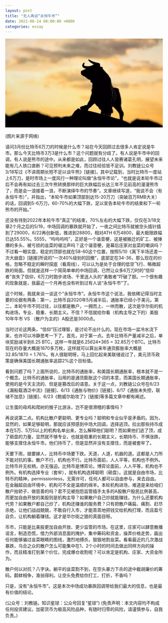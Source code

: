 ```yaml
---
layout: post
title: "无人再谈“永恒牛市”"
date: 2021-06-24 08:00:00 +0800
categories: essay
---
```


![](/images/2021/20210624.jpg)

(图片来源于网络)

请问3月份比特币6万刀的时候是什么市？站在今天回顾过去很多人肯定说是牛市。那么今天比特币3万3是什么市？这个问题就有分歧了。有人说是牛市中的回调，有人说是熊市的途中。从来都是如此，回顾过往人人皆赛诸葛孔明，展望未来能有几人铁口直断？可见预判未来之难，而过往经验皆不足训。刘教链公众号3/18写过《不讲周期长短不足以谈牛熊》[链接]，其中记载到，当时比特币一度站上6万刀，是时市场上一度风行一种理论叫做“永恒牛市论”，“也就是说本轮牛市过后不会再有如过去三次牛熊转换那样的巨大跌幅后长达三年不见前高的漫漫熊市了，而是会一浪接着一浪，不断演绎牛市的节奏”。文章继续写道，“我说不会（有永恒牛市）”，并指出，“本轮牛市如果顶部到达15-20万刀（突破百万RMB大关）的话，回调到5-6万刀，60-70%的大幅下跌，足以宣告本轮牛市的结束和下一轮熊市的开始。”

还没有待到2022年本轮牛市“真正”的结束，70%左右的大幅下跌，仅仅在3/18文章2个月之后的5/19，中场回调的暴跌就开始了，一夜之间比特币就被空头插针插到了29000，6/22再创新低，推进到28800，相对ATH 6万4800，最大极限跌幅已达55.55%。5555，“呜呜呜呜”，正好是一个谐音梗，这是被搬迁的矿工、被捶爆的多头、被亏损的韭菜的啜泣声吗？这个谐音梗，是幕后庄家对韭菜的嘲讽吗？不过看一眼实盘，稳定的顶部也就在58-60这个位置，按照5/10《离下半场还差一次大崩盘》[链接]所说的“一次40%级别的回撤”，底部定在34-36，那么现在的价格，忽略不稳定的瞬时探底（看周线），可以认为是处于合理的低空飞行、略微超跌的局面。但就是这样一个简简单单的中场回调，已然让众多6万刀时的“信仰者”丧失了信仰，6万刀时跑步进场、千里送人头的“勇敢者”吓破了胆。一个很有趣的现象就是，我最近一个月再也没有听到过有人谈“永恒牛市”了。

这个时候，我就来谈一谈这个“永恒牛市”。永恒牛市这个说法，我依稀记得当时主要的论据有两条：第一，比特币自2020年5月减半后，通胀率已经小于美元。第二，本轮牛市不同过往，以往都是散户，一拥而上、一哄而散，这次是华尔街的机构进场，专业、稳重、长期主义。不信？不信就给你看（机构主导之下的）美股10年牛市 VS （散户为主的）A股还是3000点。

当时讨论这两条，“信仰”压过理智，是讨论不出什么的。现在市场一盆冷水浇下来，也许可以冷静思考一下了。首先，对于第一点。去年比特币产量减半之后，单块奖励减半到6.25 BTC，这样一年就是6.25*6*24*365 = 32.85万个BTC。比特币现在的存量大概是1870多万枚，这样就可以算出来年通货膨胀率大概是32.85/1870 = 1.76%。有人很聪明呀，马上回忆起来美联储说过了，美元货币政策是确保美国长期通胀率追踪2%这个目标值。

看到问题了吗？上面所说的，比特币的通胀率，和美国长期通胀率，根本就不是一个概念。比特币的通胀率，沿用的是通货膨胀这个词的本意，而美国长期通胀率，使用的是今天主流的、但是是篡改后的语意。关于这一点，刘教链公众号在6/23《漏船载酒泛中流》[链接]、6/13《通胀与物价》[链接]、6/17《通胀未失控，联储不加息》[链接]、6/23《鲍威尔助攻了》[链接]等多篇文章中都有阐述。

让生蛋的母鸡和爬树的猴子比游泳，岂不是很滑稽的事情吗？

再说说第二点。机构比散户更聪明、更专业吗？聪明和专业似乎是矛盾的。因为，显然的，如果足够聪明，那就应该预感到中场大回调，选择逃顶。拉出那些持币成本在5万、5万5以上的机构名单出来，怎么解释他们聪明？而如果他们逃了顶，成了砸盘的力量，显然就不够专业，也就是稳重的长期主义，长期持币、不惧涨跌，能够支撑住永恒牛市。他们持币了，但是显然并没有支撑住，而是被套牢了。

天要下雨，娘要嫁人，比特币中场要下跌。天道，人道，机器的道。这都是人力所不能对抗的事。散户不行，机构也不行。比特币面前，人人平等，机构也不例外。比特币并无权柄，亦无强迫。比特币是博弈论。博弈论面前，人人平等，机构也不例外。有机构选择专业（套牢），就有机构选择聪明（砸盘）。这就是自由市场，比特币的精神，permissionless，无需许可，任何人都可以自由参与，来去自由。在金融超自由环境中，机构可不全是温顺的绵羊。本轮机构进场，难道是来给咱们散户抬轿子、做慈善的吗？君不见被抱怨监管插手太多的A股散户股民比例甚高，而更加自由开放的美股则是机构主导？如果散户自己炒就能赚钱，为什么还要机构代劳？如果散户都自己炒了，机构还赚谁的服务费？只有把散户痛扁、痛割、赶尽杀绝，让他们战战兢兢，不敢自行入市，才能乖乖地把钱交给机构打理，而且盈亏自负，让机构躺着赚钱。这才是华尔街之狼的真面目呀。

币市，只能是比美股更加自由开放、更少监管的市场。在这里，庄家可以肆意散播谣言，制造恐慌，借力外部消息面的掩护，集中筹码和资金，操弄价格走势，画出任何能够骗过韭菜眼睛的图线，激烈地搏杀，狠狠地割韭菜。看看最近的几次激战暴跌，乌合之众的散户怎么可能集中在1、2个小时的时间去做出同样方向的操作，而且精准打到某个价位，完成爆仓收割呢？可以肯定是机构、庄家、大资金所为。

散户何以对抗？八字诀。躺平的韭菜割不到，在空头暴力下杀的途中截胡廉价的筹码。鹬蚌相争，渔翁得利。让空头免费给你打工、打折，不香吗？

只是，没有“永恒牛市”。这是本次中场成功暴跌回调带给我们最大的信息，也是最有价值的结论。

(公众号：刘教链。知识星球：公众号回复“星球”)
(免责声明：本文内容均不构成任何投资建议。加密货币为极高风险品种，有随时归零的风险，请谨慎参与，自我负责。)
